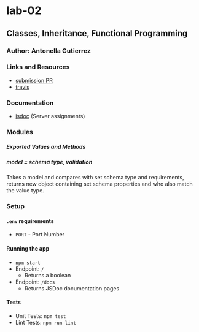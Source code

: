 # lab-02

## Classes, Inheritance, Functional Programming

### Author: Antonella Gutierrez

### Links and Resources

* [submission PR](https://github.com/antonella-401-advanced-javascript/lab-02/pull/1)
* [travis](https://travis-ci.com/antonella-401-advanced-javascript/lab-02)

### Documentation
* [jsdoc](/docs/) (Server assignments)

### Modules
##### Exported Values and Methods

##### model = schema type, validation
Takes a model and compares with set schema type and requirements, returns new object containing set schema properties and who also match the value type.

### Setup
#### `.env` requirements
* `PORT` - Port Number

#### Running the app
* `npm start`
* Endpoint: `/`
    * Returns a boolean
* Endpoint: `/docs`
    * Returns JSDoc documentation pages

#### Tests
* Unit Tests: `npm test`
* Lint Tests: `npm run lint`